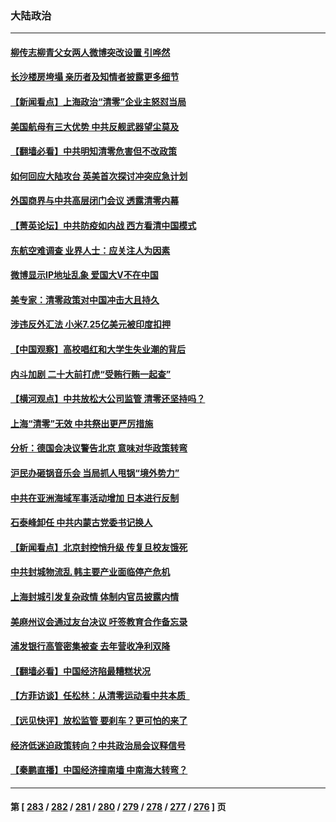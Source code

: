 ### 大陆政治
---
#### [柳传志柳青父女两人微博突改设置 引哗然](../../pages/ncid277/n13724559.md) 
#### [长沙楼房垮塌 亲历者及知情者披露更多细节](../../pages/ncid277/n13724546.md) 
#### [【新闻看点】上海政治“清零”企业主怒怼当局](../../pages/ncid277/n13724334.md) 
#### [美国航母有三大优势 中共反舰武器望尘莫及](../../pages/ncid277/n13710322.md) 
#### [【翻墙必看】中共明知清零危害但不改政策](../../pages/ncid277/n13724478.md) 
#### [如何回应大陆攻台 英美首次探讨冲突应急计划](../../pages/ncid277/n13724432.md) 
#### [外国商界与中共高层闭门会议 透露清零内幕](../../pages/ncid277/n13724312.md) 
#### [【菁英论坛】中共防疫如内战 西方看清中国模式](../../pages/ncid277/n13724211.md) 
#### [东航空难调查 业界人士：应关注人为因素](../../pages/ncid277/n13724333.md) 
#### [微博显示IP地址乱象 爱国大V不在中国](../../pages/ncid277/n13724291.md) 
#### [美专家：清零政策对中国冲击大且持久](../../pages/ncid277/n13724236.md) 
#### [涉违反外汇法 小米7.25亿美元被印度扣押](../../pages/ncid277/n13724194.md) 
#### [【中国观察】高校唱红和大学生失业潮的背后](../../pages/ncid277/n13724061.md) 
#### [内斗加剧 二十大前打虎“受贿行贿一起查”](../../pages/ncid277/n13724111.md) 
#### [【横河观点】中共放松大公司监管 清零还坚持吗？](../../pages/ncid277/n13723664.md) 
#### [上海“清零”无效 中共祭出更严厉措施](../../pages/ncid277/n13724093.md) 
#### [分析：德国会决议警告北京 意味对华政策转弯](../../pages/ncid277/n13723995.md) 
#### [沪民办砸锅音乐会 当局抓人甩锅“境外势力”](../../pages/ncid277/n13723970.md) 
#### [中共在亚洲海域军事活动增加 日本进行反制](../../pages/ncid277/n13723803.md) 
#### [石泰峰卸任 中共内蒙古党委书记换人](../../pages/ncid277/n13723969.md) 
#### [【新闻看点】北京封控悄升级 传复旦校友饿死](../../pages/ncid277/n13723660.md) 
#### [中共封城物流乱 韩主要产业面临停产危机](../../pages/ncid277/n13723890.md) 
#### [上海封城引发复杂政情 体制内官员披露内情](../../pages/ncid277/n13723861.md) 
#### [美麻州议会通过友台决议 吁签教育合作备忘录](../../pages/ncid277/n13723770.md) 
#### [浦发银行高管密集被查 去年营收净利双降](../../pages/ncid277/n13723731.md) 
#### [【翻墙必看】中国经济陷最糟糕状况](../../pages/ncid277/n13723715.md) 
#### [【方菲访谈】任松林：从清零运动看中共本质  ](../../pages/ncid277/n13723618.md) 
#### [【远见快评】放松监管 要刹车？更可怕的来了](../../pages/ncid277/n13723638.md) 
#### [经济低迷迫政策转向？中共政治局会议释信号](../../pages/ncid277/n13723610.md) 
#### [【秦鹏直播】中国经济撞南墙 中南海大转弯？](../../pages/ncid277/n13723657.md) 

---
#### 第 [ [283](./283.md) / [282](./282.md) / [281](./281.md) / [280](./280.md) / [279](./279.md) / [278](./278.md) / [277](./277.md) / [276](./276.md) ] 页
